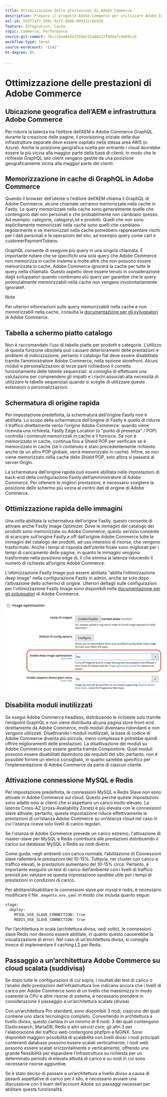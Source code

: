```yaml
---
title: Ottimizzazione delle prestazioni di Adobe Commerce
description: Prepara il progetto Adobe Commerce per utilizzare Adobe Experience Manager as a CMS modificando alcune impostazioni predefinite.
exl-id: 55d77af7-508c-4ef7-888b-00911cc6e920
feature: Integration, Cache
topic: Commerce, Performance
source-git-commit: 76ccc5aa8e5e3358dc52a88222fd0da7c4eb9ccb
workflow-type: tm+mt
source-wordcount: '1142'
ht-degree: 0%

---
```


# Ottimizzazione delle prestazioni di Adobe Commerce

## Ubicazione geografica dell’AEM e infrastruttura Adobe Commerce

Per ridurre la latenza tra l’editore dell’AEM e Adobe Commerce GraphQL durante la creazione delle pagine, il provisioning iniziale delle due infrastrutture separate deve essere ospitato nella stessa area AWS (o Azure). Anche la posizione geografica scelta per entrambi i cloud dovrebbe essere la più vicina alla maggior parte della base di clienti, in modo che le richieste GraphQL lato client vengano gestite da una posizione geograficamente vicina alla maggior parte dei clienti.

## Memorizzazione in cache di GraphQL in Adobe Commerce

Quando il browser dell’utente o l’editore dell’AEM chiama il GraphQL di Adobe Commerce, alcune chiamate verranno memorizzate nella cache
in Fastly. Le query memorizzate nella cache sono generalmente quelle che contengono dati non personali e che probabilmente non cambiano spesso. Ad esempio: categorie, categoryList e prodotti. Quelli che non sono esplicitamente memorizzati nella cache sono quelli che cambiano regolarmente e se memorizzati nella cache potrebbero rappresentare rischi per i dati personali e le operazioni del sito, ad esempio query come cart e customerPaymentTokens.

GraphQL consente di eseguire più query in una singola chiamata. È importante notare che se specifichi una sola query che Adobe Commerce non memorizza in cache insieme a molte altre che non possono essere memorizzate in cache, Adobe Commerce ignorerà la cache per tutte le query nella chiamata. Questo aspetto deve essere tenuto in considerazione dagli sviluppatori quando combinano più query per garantire che le query potenzialmente memorizzabili nella cache non vengano involontariamente ignorate‡.

>[!NOTE]
>
> Per ulteriori informazioni sulle query memorizzabili nella cache e non memorizzabili nella cache, consulta la [documentazione per gli sviluppatori](https://devdocs.magento.com/guides/v2.4/graphql/caching.html) di Adobe Commerce.

## Tabella a schermo piatto catalogo

Non è raccomandato l’uso di tabelle piatte per prodotti e categorie. L’utilizzo di questa funzione obsoleta può causare deterioramenti delle prestazioni e problemi di indicizzazione, pertanto il catalogo flat deve essere disabilitato tramite l’amministratore Adobe Commerce, nella sezione storefront. Alcuni moduli e personalizzazioni di terze parti richiedono il corretto funzionamento delle tabelle sequenziali: si consiglia di effettuare una valutazione per comprendere gli impatti e i rischi associati alla necessità di utilizzare le tabelle sequenziali quando si sceglie di utilizzare queste estensioni o personalizzazioni.

## Schermatura di origine rapida

Per impostazione predefinita, la schermatura dell’origine Fastly non è abilitata. Lo scopo della schermatura dell’origine di Fastly è quello di ridurre il traffico direttamente verso l’origine Adobe Commerce: quando viene ricevuta una richiesta, Fastly Edge Location (o &quot;punto di presenza&quot; / POP) controlla i contenuti memorizzati in cache e li fornisce. Se non è memorizzato in cache, continua fino a Shield POP per verificare se è memorizzato in cache (se il contenuto è stato precedentemente richiesto anche da un altro POP globale, verrà memorizzato in cache). Infine, se non viene memorizzato nella cache dello Shield POP, solo allora si passerà al server Origin.

La schermatura dell’origine rapida può essere abilitata nelle impostazioni di back-end della configurazione Fastly dell’amministratore di Adobe Commerce. Per ottenere le migliori prestazioni, è necessario scegliere la posizione dello schermo più vicina al centro dati di origine di Adobe Commerce.

## Ottimizzazione rapida delle immagini

Una volta abilitata la schermatura dell’origine Fastly, questo consente di attivare anche Fastly Image Optimizer. Dove le immagini del catalogo dei prodotti sono memorizzate su Adobe Commerce, questo servizio consente di scaricare sull’origine Fastly e off dall’origine Adobe Commerce tutte le immagini del catalogo dei prodotti, ad uso intensivo di risorse, che vengono trasformate. Anche i tempi di risposta dell’utente finale sono migliorati per i tempi di caricamento delle pagine, in quanto le immagini vengono trasformate nella posizione edge di, il che elimina la latenza riducendo il numero di richieste all’origine Adobe Commerce.

L’ottimizzazione Fastly Image può essere abilitata &quot;abilita l’ottimizzazione deep image&quot; nella configurazione Fastly in admin, anche se solo dopo l’attivazione dello schermo di origine. Ulteriori dettagli sulle configurazioni per l&#39;ottimizzazione Fastly Image sono disponibili nella [documentazione per gli sviluppatori](https://devdocs.magento.com/cloud/cdn/fastly-image-optimization.html) di Adobe Commerce.

![Schermata delle impostazioni di ottimizzazione immagine Fastly nell&#39;amministrazione di Adobe Commerce](../assets/commerce-at-scale/image-optimization.svg)

## Disabilita moduli inutilizzati

Se esegui Adobe Commerce headless, distribuendo le richieste solo tramite l’endpoint GraphQL e non viene distribuita alcuna pagina store front-end direttamente da Adobe Commerce, molti moduli diventano ridondanti e non vengono utilizzati. Disattivando i moduli inutilizzati, la base di codice di Adobe Commerce diventa più piccola, meno complessa e potrebbe quindi offrire miglioramenti delle prestazioni. La disattivazione dei moduli su Adobe Commerce può essere gestita tramite Compositore. Quali moduli possono essere disabilitati dipendono dai requisiti del sito; pertanto, non è possibile fornire un elenco consigliato, in quanto sarebbe specifico per l’implementazione di Adobe Commerce da parte di ciascun cliente.

## Attivazione connessione MySQL e Redis

Per impostazione predefinita, le connessioni MySQL e Redis Slave non sono attivate in Adobe Commerce sul cloud. Questo perché queste impostazioni sono adatte solo ai clienti che si aspettano un carico molto elevato. La latenza Cross-AZ (cross-Availability Zones) è più elevata con le connessioni slave attivate; pertanto, questa impostazione riduce effettivamente le prestazioni di un’istanza Adobe Commerce su un’istanza cloud nel caso in cui l’istanza riceva solo livelli di carico regolari.

Se l&#39;istanza di Adobe Commerce prevede un carico estremo, l&#39;attivazione di master-slave per MySQL e Redis contribuirà alle prestazioni distribuendo il carico sul database MySQL o Redis su nodi diversi.

Come guida, negli ambienti con carico normale, l’abilitazione di Connessioni slave rallenterà le prestazioni del 10-15%. Tuttavia, nei cluster con carico e traffico elevati, le prestazioni aumentano del 10-15% circa. Pertanto, è importante eseguire un test di carico dell’ambiente con i livelli di traffico previsti per valutare se questa impostazione sarebbe utile per i tempi di prestazioni in condizioni di carico.

Per abilitare/disabilitare le connessioni slave per mysql e redis, è necessario modificare il file `.magento.env.yaml` in modo che includa quanto segue:

```
stage:
  deploy:
    MYSQL_USE_SLAVE_CONNECTION: true
    REDIS_USE_SLAVE_CONNECTION: true
```

Per l’architettura in scala (architettura divisa, vedi sotto), le connessioni slave Redis non devono essere abilitate, in quanto questo causerebbe la visualizzazione di errori. Nel caso di un’architettura divisa, si consiglia invece di implementare il caching L2 per Redis.

## Passaggio a un’architettura Adobe Commerce su cloud scalata (suddivisa)

Se dopo tutte le configurazioni di cui sopra, i risultati del test di carico o l’analisi delle prestazioni dell’infrastruttura live indicano ancora che i livelli di carico per Adobe Commerce sono di un livello che massimizza in modo coerente la CPU e altre risorse di sistema, è necessario prendere in considerazione il passaggio a un’architettura scalata (divisa).

Con un’architettura Pro standard, sono disponibili 3 nodi, ciascuno dei quali contiene uno stack tecnologico completo. Convertendo in architettura a livello diviso, questo cambia in un minimo di 6 nodi: 3 dei quali contengono Elasticsearch, MariaDB, Redis e altri servizi core; gli altri 3 per l&#39;elaborazione del traffico web contengono phpfpm e NGINX. Sono disponibili maggiori possibilità di scalabilità con livelli divisi: i nodi principali contenenti database possono essere scalati verticalmente; i nodi web possono essere scalati orizzontalmente e verticalmente, offrendo una grande flessibilità per espandere l’infrastruttura su richiesta per un determinato periodo di elevata attività di carico e su nodi in cui sono necessarie risorse aggiuntive.

Se è stato deciso di passare a un’architettura a livello diviso a causa di pesanti aspettative di carico per il sito, è necessario avviare una discussione con il team dell’account Adobe sui passaggi necessari per abilitare questa funzionalità.
